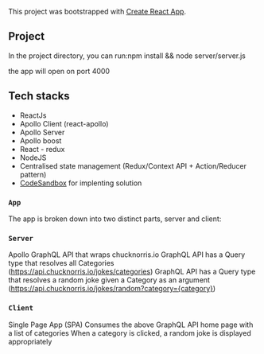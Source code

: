 This project was bootstrapped with [Create React App](https://github.com/facebook/create-react-app).


## Project

In the project directory, you can run:npm install && node server/server.js 

the app will open on port 4000 

## Tech stacks

- ReactJs 
- Apollo Client (react-apollo)
- Apollo Server
- Apollo boost
- React - redux
- NodeJS 
- Centralised state management (Redux/Context API + Action/Reducer pattern)
- [CodeSandbox](https://codesandbox.io/s/dreamy-water-nynvj) for implenting solution


### `App`

The app is broken down into two 
distinct parts, server and client:

### `Server`
Apollo GraphQL API that wraps chucknorris.io 
GraphQL API has a Query type that resolves all Categories (https://api.chucknorris.io/jokes/categories)
GraphQL API has a Query type that resolves a random joke given a Category as an argument (https://api.chucknorris.io/jokes/random?category={category})

### `Client`
Single Page App (SPA)
Consumes the above GraphQL API 
home page with a list of categories
When a category is clicked,  a random joke is displayed appropriately 


